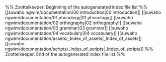 %% Zoottelkeeper: Beginning of the autogenerated index file list  %%
 [[suwaho ngwim/documentation/00 introduction|00 introduction]]
 [[suwaho ngwim/documentation/01 phonology|01 phonology]]
 [[suwaho ngwim/documentation/02 orthography|02 orthography]]
 [[suwaho ngwim/documentation/03 grammar|03 grammar]]
 [[suwaho ngwim/documentation/04 vocabulary|04 vocabulary]]
 [[suwaho ngwim/documentation/assets/_Index_of_assets|_Index_of_assets]]
 [[suwaho ngwim/documentation/scripts/_Index_of_scripts|_Index_of_scripts]]
%% Zoottelkeeper: End of the autogenerated index file list  %%
